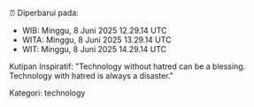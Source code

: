 ⏰ Diperbarui pada:
- WIB: Minggu, 8 Juni 2025 12.29.14 UTC
- WITA: Minggu, 8 Juni 2025 13.29.14 UTC
- WIT: Minggu, 8 Juni 2025 14.29.14 UTC

Kutipan Inspiratif:
"Technology without hatred can be a blessing. Technology with hatred is always a disaster."


Kategori: technology

